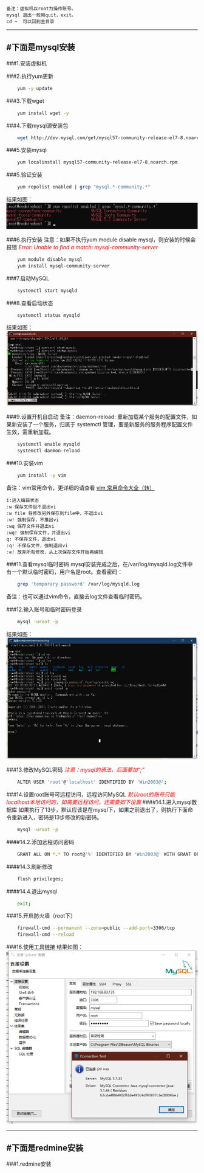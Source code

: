     备注：虚拟机以root为操作账号。
    mysql 退出一般用quit，exit。
    cd ~  可以回到主目录
---
#下面是mysql安装
---
###1.安装虚拟机

###2.执行yum更新
```bash
    yum -y update
```

###3.下载wget
```bash
    yum install wget -y
```

###4.下载mysql源安装包
```bash
    wget http://dev.mysql.com/get/mysql57-community-release-el7-8.noarch.rpm
```

###5.安装mysql
```bash
    yum localinstall mysql57-community-release-el7-8.noarch.rpm
```

###5.验证安装
```bash
    yum repolist enabled | grep "mysql.*-community.*"
```
结果如图：
![mysql验证](/images/redmine/1.png)

###6.执行安装
注意：如果不执行yum module disable mysql，则安装的时候会报错
*<font color=red>Error: Unable to find a match: mysql-community-server</font>*
```bash
    yum module disable mysql
    yum install mysql-community-server
```

###7.启动MySQL
```bash
    systemctl start mysqld
```

###8.查看启动状态
```bash
    systemctl status mysqld
```

结果如图：
![mysql验证](/images/redmine/2.png)

###9.设置开机自启动
备注：daemon-reload: 重新加载某个服务的配置文件，如果新安装了一个服务，归属于 systemctl 管理，要是新服务的服务程序配置文件生效，需重新加载。
```bash
    systemctl enable mysqld
    systemctl daemon-reload
```
###10.安装vim
```bash
    yum install -y vim
```
备注：vim常用命令，更详细的请查看 [vim 常用命令大全（转）](https://www.cnblogs.com/chen-nn/p/11531932.html)

    i:进入编辑状态
    :w 保存文件但不退出vi
    :w file 将修改另外保存到file中，不退出vi
    :w! 强制保存，不推出vi
    :wq 保存文件并退出vi
    :wq! 强制保存文件，并退出vi
    q: 不保存文件，退出vi
    :q! 不保存文件，强制退出vi
    :e! 放弃所有修改，从上次保存文件开始再编辑

###11.查看mysql临时密码
mysql安装完成之后，在/var/log/mysqld.log文件中有一个默认临时密码，用户名是root。查看密码：
```bash
    grep 'temporary password' /var/log/mysqld.log
```
备注：也可以通过vim命令，直接去log文件查看临时密码。

###12.输入账号和临时密码登录

```bash
    mysql -uroot -p
```
结果如图：
![mysql验证](/images/redmine/3.png)

###13.修改MySQL密码 
*<font color=red>注意：mysql的语法，后面要加“;”</font>*
```bash
    ALTER USER 'root'@'localhost' IDENTIFIED BY 'Win2003@';
```

###14.设置root账号可远程访问，远程访问MySQL
*<font color=red>默认root的账号只能localhost本地访问的，如需要远程访问，还需要如下设置</font>*
####14.1.进入mysql数据库
如果执行了13步，默认应该是在mysql下，如果之前退出了，则执行下面命令重新进入，密码是13步修改的新密码。
```bash
    mysql -uroot -p
```
####14.2.添加远程访问密码
```bash
    GRANT ALL ON *.* TO root@'%' IDENTIFIED BY 'Win2003@' WITH GRANT OPTION;
```
####14.3.刷新修改
```bash
    flush privileges;
```
####14.4.退出mysql
```bash
    exit;
```
###15.开启防火墙（root下）
```bash
    firewall-cmd --permanent --zone=public --add-port=3306/tcp
    firewall-cmd --reload
```
###16.使用工具链接
结果如图：
![mysql验证](/images/redmine/4.png)

---
#下面是redmine安装
---
###1.redmine安装